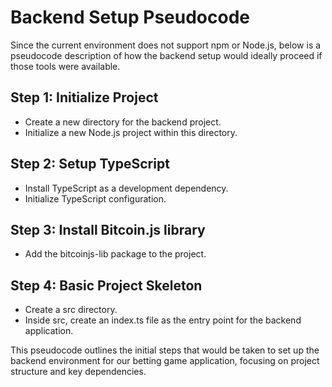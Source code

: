 # Backend Setup Pseudocode

Since the current environment does not support npm or Node.js, below is a pseudocode description of how the backend setup would ideally proceed if those tools were available.

## Step 1: Initialize Project
- Create a new directory for the backend project.
- Initialize a new Node.js project within this directory.

## Step 2: Setup TypeScript
- Install TypeScript as a development dependency.
- Initialize TypeScript configuration.

## Step 3: Install Bitcoin.js library
- Add the bitcoinjs-lib package to the project.

## Step 4: Basic Project Skeleton
- Create a src directory.
- Inside src, create an index.ts file as the entry point for the backend application.

This pseudocode outlines the initial steps that would be taken to set up the backend environment for our betting game application, focusing on project structure and key dependencies.